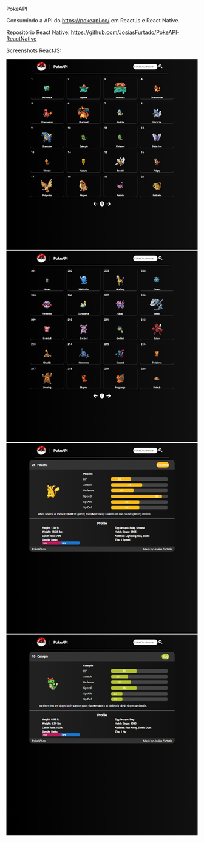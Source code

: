 PokeAPI

Consumindo a API do https://pokeapi.co/  em ReactJs e React Native.

Repositório React Native: https://github.com/JosiasFurtado/PokeAPI-ReactNative

Screenshots ReactJS:

![](https://github.com/JosiasFurtado/PokeApi-ReactJS/blob/master/1.png)
![](https://github.com/JosiasFurtado/PokeApi-ReactJS/blob/master/2.png)
![](https://github.com/JosiasFurtado/PokeApi-ReactJS/blob/master/3.png)
![](https://github.com/JosiasFurtado/PokeApi-ReactJS/blob/master/4.png)
